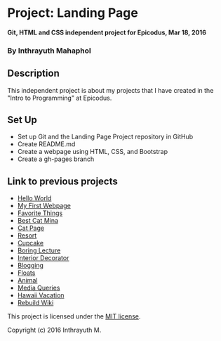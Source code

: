 # Project: Landing Page
**Git, HTML and CSS independent project for Epicodus, Mar 18, 2016**

### By Inthrayuth Mahaphol

## Description
This independent project is about my projects that I have created in the "Intro to Programming" at Epicodus.

## Set Up
* Set up Git and the Landing Page Project repository in GitHub
* Create README.md
* Create a webpage using HTML, CSS, and Bootstrap
* Create a gh-pages branch

## Link to previous projects
* [Hello World](http://github.com/inthra/hello-world/blob/master/hello-world.html)
* [My First Webpage](http://github.com/inthra/my-first-webpage/blob/master/my-first-webpage.html)
* [Favorite Things](http://github.com/inthra/my-first-webpage/blob/master/favorite-things.html)
* [Best Cat Mina](http://github.com/inthra/my-second-webpage/blob/master/my-second-webpage/animal.html)
* [Cat Page](github.com/inthra/my-third-webpage/blob/master/game.htm)
* [Resort](http://github.com/inthra/Tue-work/blob/master/resort-page/index.html)
* [Cupcake](http://github.com/inthra/w1wed-cupcake/blob/master/cupcake.html)
* [Boring Lecture](http://github.com/inthra/w1wed-boring/blob/master/boring-lecture.html)
* [Interior Decorator](http://github.com/inthra/w1wed-interior-decorator/blob/master/interior.html)
* [Blogging](http://github.com/inthra/w1wed-blogging/blob/master/blogging.html)
* [Floats](http://github.com/inthra/w1wed-floats/blob/master/floats.html)
* [Animal](http://github.com/inthra/w1wed-animal/blob/master/animal.html)
* [Media Queries](http://github.com/inthra/w1wed-media/blob/master/media.html)
* [Hawaii Vacation](http://github.com/inthra/w1thurs-vacation/blob/master/index.html)
* [Rebuild Wiki](http://github.com/inthra/w1thurs-rebuild-wiki)


This project is licensed under the [MIT license](https://opensource.org/licenses/MIT).

Copyright (c) 2016 Inthrayuth M.
